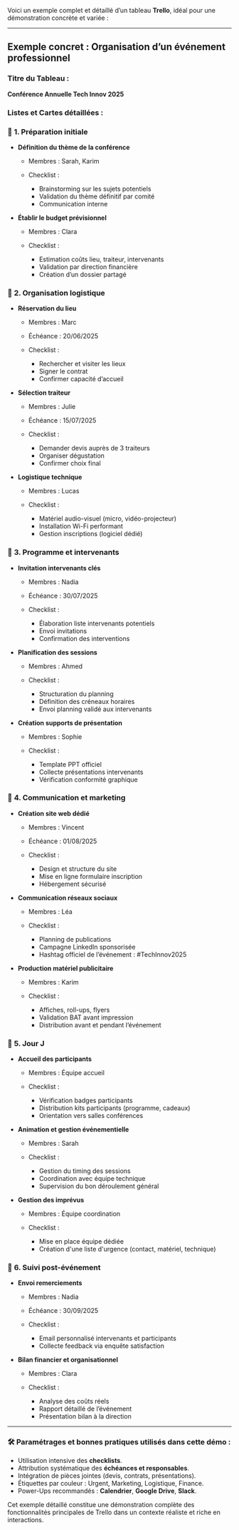 Voici un exemple complet et détaillé d’un tableau **Trello**, idéal pour une démonstration concrète et variée :

---

## Exemple concret : **Organisation d’un événement professionnel**

### **Titre du Tableau :**

**Conférence Annuelle Tech Innov 2025**

### **Listes et Cartes détaillées :**

### 📌 **1. Préparation initiale**

* **Définition du thème de la conférence**

  * Membres : Sarah, Karim
  * Checklist :

    * Brainstorming sur les sujets potentiels
    * Validation du thème définitif par comité
    * Communication interne

* **Établir le budget prévisionnel**

  * Membres : Clara
  * Checklist :

    * Estimation coûts lieu, traiteur, intervenants
    * Validation par direction financière
    * Création d’un dossier partagé

### 📌 **2. Organisation logistique**

* **Réservation du lieu**

  * Membres : Marc
  * Échéance : 20/06/2025
  * Checklist :

    * Rechercher et visiter les lieux
    * Signer le contrat
    * Confirmer capacité d’accueil

* **Sélection traiteur**

  * Membres : Julie
  * Échéance : 15/07/2025
  * Checklist :

    * Demander devis auprès de 3 traiteurs
    * Organiser dégustation
    * Confirmer choix final

* **Logistique technique**

  * Membres : Lucas
  * Checklist :

    * Matériel audio-visuel (micro, vidéo-projecteur)
    * Installation Wi-Fi performant
    * Gestion inscriptions (logiciel dédié)

### 📌 **3. Programme et intervenants**

* **Invitation intervenants clés**

  * Membres : Nadia
  * Échéance : 30/07/2025
  * Checklist :

    * Élaboration liste intervenants potentiels
    * Envoi invitations
    * Confirmation des interventions

* **Planification des sessions**

  * Membres : Ahmed
  * Checklist :

    * Structuration du planning
    * Définition des créneaux horaires
    * Envoi planning validé aux intervenants

* **Création supports de présentation**

  * Membres : Sophie
  * Checklist :

    * Template PPT officiel
    * Collecte présentations intervenants
    * Vérification conformité graphique

### 📌 **4. Communication et marketing**

* **Création site web dédié**

  * Membres : Vincent
  * Échéance : 01/08/2025
  * Checklist :

    * Design et structure du site
    * Mise en ligne formulaire inscription
    * Hébergement sécurisé

* **Communication réseaux sociaux**

  * Membres : Léa
  * Checklist :

    * Planning de publications
    * Campagne LinkedIn sponsorisée
    * Hashtag officiel de l’événement : #TechInnov2025

* **Production matériel publicitaire**

  * Membres : Karim
  * Checklist :

    * Affiches, roll-ups, flyers
    * Validation BAT avant impression
    * Distribution avant et pendant l’événement

### 📌 **5. Jour J**

* **Accueil des participants**

  * Membres : Équipe accueil
  * Checklist :

    * Vérification badges participants
    * Distribution kits participants (programme, cadeaux)
    * Orientation vers salles conférences

* **Animation et gestion événementielle**

  * Membres : Sarah
  * Checklist :

    * Gestion du timing des sessions
    * Coordination avec équipe technique
    * Supervision du bon déroulement général

* **Gestion des imprévus**

  * Membres : Équipe coordination
  * Checklist :

    * Mise en place équipe dédiée
    * Création d'une liste d'urgence (contact, matériel, technique)

### 📌 **6. Suivi post-événement**

* **Envoi remerciements**

  * Membres : Nadia
  * Échéance : 30/09/2025
  * Checklist :

    * Email personnalisé intervenants et participants
    * Collecte feedback via enquête satisfaction

* **Bilan financier et organisationnel**

  * Membres : Clara
  * Checklist :

    * Analyse des coûts réels
    * Rapport détaillé de l’événement
    * Présentation bilan à la direction

---

### 🛠️ **Paramétrages et bonnes pratiques utilisés dans cette démo :**

* Utilisation intensive des **checklists**.
* Attribution systématique des **échéances et responsables**.
* Intégration de pièces jointes (devis, contrats, présentations).
* Étiquettes par couleur : Urgent, Marketing, Logistique, Finance.
* Power-Ups recommandés : **Calendrier**, **Google Drive**, **Slack**.

Cet exemple détaillé constitue une démonstration complète des fonctionnalités principales de Trello dans un contexte réaliste et riche en interactions.
